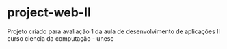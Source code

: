 # project-web-II
Projeto criado para avaliação 1 da aula de desenvolvimento de aplicações II curso ciencia da computação - unesc

